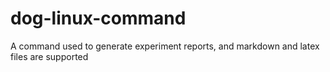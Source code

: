 # dog-linux-command
A command used to generate experiment reports, and markdown and latex files are supported
